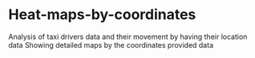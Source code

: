 # Heat-maps-by-coordinates
Analysis of taxi drivers data and their movement by having their location data
Showing detailed maps by the coordinates provided data
